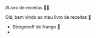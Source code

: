 #Livro de receitas :man_cook:

Olá, bem vindo ao meu livro de receitas :wave:

- Strogonoff de frango :chicken:
- 